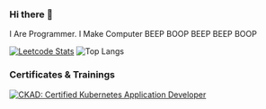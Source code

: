 ### Hi there :dizzy:
I Are Programmer.
I Make Computer BEEP BOOP BEEP BEEP BOOP

[![Leetcode Stats](https://leetcode.card.workers.dev/?username=mikkuznetsov)](https://leetcode.com/mikkuznetsov) ![Top Langs](https://github-readme-stats.vercel.app/api/top-langs/?username=mikkuznetsov "Top Languages Card")

### Certificates & Trainings

[![CKAD: Certified Kubernetes Application Developer](https://images.credly.com/size/110x110/images/8b8ed108-e77d-4396-ac59-2504583b9d54/cka_from_cncfsite__281_29.png)](https://www.credly.com/badges/18b9011f-ba9d-499f-8195-dd1b5e273117/public_url "CKA: Certified Kubernetes Administrator")
